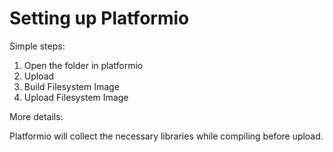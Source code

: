 # Setting up Platformio

Simple steps:

1. Open the folder in platformio
2. Upload
3. Build Filesystem Image
4. Upload Filesystem Image

More details:

Platformio will collect the necessary libraries while compiling before upload.

